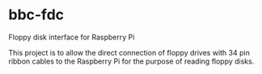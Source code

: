 # bbc-fdc
Floppy disk interface for Raspberry Pi

This project is to allow the direct connection of floppy drives with 34 pin ribbon cables to the Raspberry Pi for the purpose of reading floppy disks.
